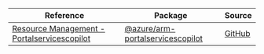 | Reference | Package | Source |
|---|---|---|
|[Resource Management - Portalservicescopilot](arm-portalservicescopilot-readme.md)|[@azure/arm-portalservicescopilot](https://www.npmjs.com/package/@azure/arm-portalservicescopilot)|[GitHub](https://github.com/Azure/azure-sdk-for-js/blob/main/sdk/portalservices/arm-portalservicescopilot)|
